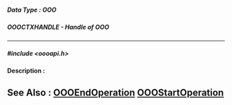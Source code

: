 ##### Data Type : OOO
##### OOOCTXHANDLE - Handle of OOO
---
##### #include <oooapi.h>
**Description :**

**See Also :**
[OOOEndOperation](D:/md_files/OOOEndOperation.md)
[OOOStartOperation](D:/md_files/OOOStartOperation.md)
---
